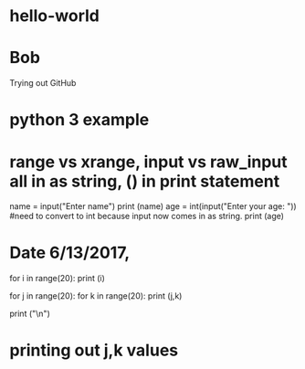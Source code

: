 # hello-world
# Bob
Trying out GitHub
# python 3 example
# range vs xrange,  input vs raw_input  all in as string, () in print statement
name = input("Enter name")
print (name)
age = int(input("Enter your age: ")) #need to convert to int because input now comes in as string.
print (age)
# Date 6/13/2017, 

for i in range(20):
  print (i)
  
for j in range(20):
  for k in range(20):
    print (j,k)
    
  print ("\n")
  
# printing out j,k values


 

